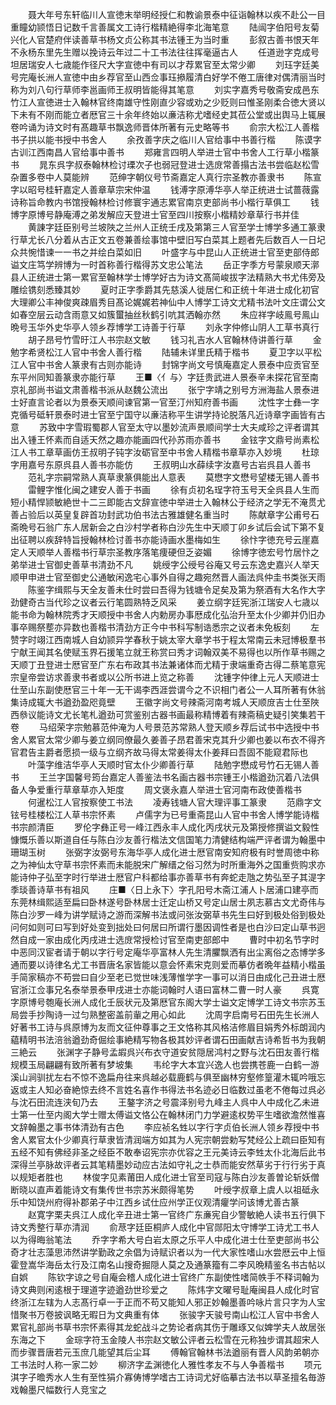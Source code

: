 <!-- { "loadSidebar": true } -->
　　聂大年号东轩临川人宣徳末举明经授仁和教谕景泰中征诣翰林以疾不赴公一目重瞳幼颕悟日记数千言善属文工诗行楷精絶得李北海笔意
　　陆闿字伯阳号友菊兴化人官楚府伴读善草书杨文贞公称其书法锺王为当时重
　　彭叙古善书恨天年不永杨东里先生赠以挽诗云年过二十工书法往往挥毫逼古人
　　任道逊字克成号坦居瑞安人七歳能作径尺大字宣徳中有司以才荐累官至太常少卿
　　刘珏字廷美号完庵长洲人宣徳中由乡荐官至山西佥事珏撡履清白好学不倦工唐律对偶清丽当时称为刘八句行草师李邕画师王叔明皆能得其笔意
　　刘实字嘉秀号敬斋安成邑东竹江人宣徳进士入翰林官终南雄守性刚直少容或劝之少贬则曰惟圣刚柔合徳大贤以下未有不刚而能立者厯官三十余年终始以亷洁称尤嗜经史其莅公堂或出舆马上辄展卷吟诵为诗文时有髙趣草书飘逸师晋体所著有元史略等书
　　俞宗大松江人善楷书子拱以能书授中书舍人
　　余孜善字庆之临川人官给事中书善行楷
　　陈谟字古训江西南昌人官给事中善书
　　郑雍言四明人举进士官中书舍人工行草小楷篆书
　　晁东呉字叔泰翰林检讨瑮次子也弱冠登进士选庻常善搨古法书尝临赵松雪杂置多卷中人莫能辨
　　范绅字朝仪号节斋嘉定人真行宗圣教亦善隶书
　　陈宣字以昭号桂轩嘉定人善章草宗宋仲温
　　钱溥字原溥华亭人举正统进士试蔷薇露诗称旨命教内书馆授翰林检讨修寰宇通志累官南京吏部尚书小楷行草俱工
　　钱博字原博号静庵溥之弟发解应天登进士官至四川按察小楷精妙章草行书并佳
　　黄諌字廷臣别号兰坡陜之兰州人正统壬戌及第第三人官至学士博学多通工篆隶行草尤长八分着从古正文五卷兼善绘事馆中壁旧写白菜其上题者先后数百人一日圮众共惋惜谏一一书之并绘白菜如旧
　　叶盛字与中昆山人正统进士官至吏部侍郎谥文庄笃学辨博为一时首称善行楷得苏文忠公笔法
　　岳正字季方号蒙泉顺天漷县人正统进士第一累官至翰林学士博学好古为诗文髙简峻拔字法精熟大书尤伟旁及雕绘镌刻悉臻其妙
　　夏时正字季爵其先慈溪人徙居仁和正统十年进士成化初官大理卿公丰神俊爽疎眉秀目髙论娓娓若神仙中人博学工诗文尤精书法叶文庄谓公文如春空层云动含雨意又如簇蠒抽丝秋鹤引吭其洒翰亦然
　　朱应祥字岐鳯号鳯山晩号玉华外史华亭人领乡荐博学工诗善于行草
　　刘永字仲修山阴人工草书真行
　　胡子昂号竹雪旴江人书宗赵文敏
　　钱习礼吉水人官翰林侍讲善行草
　　金勉字希贤松江人官中书舍人善行楷
　　陆辅未详里氏精于楷书
　　夏卫字以平松江人官中书舍人篆隶有古则亦能诗
　　封锦字尚文号慎庵嘉定人景泰中应贡官至东平州同知善篆隶亦能行草
　　王■〈亻与〉字廷贵武进人景泰辛未探花官至南京礼部尚书谥文肃善楷书派从赵魏公流出
　　张宁字靖之别号方洲海盐人景泰进士好直言论者以为景泰天顺间谏官第一官至汀州知府善书画
　　沈性字士彝一字克循号砥轩景泰时进士官至宁国守以亷洁称平生讲学持论脱落凡近诗章字画皆有古意
　　苏致中字雪瑕蜀郡人官至太守以墨妙流声景顺间学士大夫咸珍之评者谓其出入锺王怀素而自适天然之趣亦能画四代孙苏雨亦善书
　　金铉字文鼎号尚素松江人书工章草画仿王叔明子钝字汝砺官至中书舍人精楷书章草亦入妙境
　　杜琼字用嘉号东原呉县人善书亦能仿
　　王叔明山水薛续字汝嘉号古岩呉县人善书
　　范礼字宗嗣常熟人真草隶篆俱能出人意表
　　莫懋字文懋号望楼无锡人善书
　　雷鲤字惟化闽之建安人善于书画
　　徐有贞初名珵字符玉号天全呉县人生而短小精悍颕敏絶世十二三即能古文辞宣徳中举进士入翰林公于经济之学无不淹贯尤善占验后以英皇复辟首功封武功伯书法古雅雄健名重当时
　　陈献章字公甫号石斋晩号石翁广东人居新会之白沙村学者称白沙先生中天顺丁卯乡试后会试下第不复出征聘以疾辞特旨授翰林检讨善书亦能诗画水墨梅如生
　　徐忭字徳充号云崖嘉定人天顺举人善楷书行草宗圣教序落笔痩硬但乏姿媚
　　徐博字徳宏号竹居忭之弟举进士官御史善草书清劲不凡
　　姚绶字公绶号谷庵又号云东逸史嘉兴人举天顺甲申进士官至御史公通敏闲逸宅心事外自得之趣宛然晋人画法呉仲圭书类张天雨
　　陈鉴字缉熙与天全友善未仕时尝曰吾得为钱塘令足矣及第为祭酒有大名作大字劲健奇古当代珍之议者云行笔圆熟特乏风采
　　姜立纲字廷宪浙江瑞安人七歳以能书命为翰林院秀才天顺授中书舍人内勅房办事厯成化弘治升至太仆少卿并仍旧办事卒赐祭塟亦异数也善楷书清劲方正今中书科写制诰悉宗之议者未免板刻
　　左赞字时翊江西南城人自幼颕异学春秋于姚太宰大章学书于程太常南云未冠博极羣书宁献王闻其名使赋玉界石援笔立就王称赏曰秀才词翰双美不易得也以所作草书赐之天顺丁丑登进士厯官至广东右布政其书法兼诸体而尤精于隶端重奇古得二蔡笔意宪宗皇帝尝访求善隶书者或以公所书进上览之称善
　　沈锺字仲律上元人天顺进士仕至山东副使厯官三十年一无干谒李西涯尝谓今之不识相门者公一人耳所著有休翁集诗成辄大书遒劲盈咫竟壁
　　王徽字尚文号辣斋河南考城人天顺庻吉士仕至陜西叅议能诗文尤长笔札遒劲可赏鉴别古器书画最称精博着有辣斋稿史疑引笑集若干卷
　　马绍荣字宗勉慕范仲淹为人号景范苏常熟人登天顺乡荐后试书中选授中书舍人累官太常少卿与姜立纲同僚最久姜善子昂君善宋克其升少卿也姜以布衣不得齐官君告主爵者愿损一级与立纲齐故马得太常姜得太仆姜拜曰吾固不能窥君际也
　　叶藻字维洁华亭人天顺时官太仆少卿善行草
　　陆勉字懋成号竹石无锡人善书
　　王兰字国馨号筠台嘉定人善鉴法书名画古器书宗锺王小楷遒劲沉着八法俱备人争爱重行草章草亦入矩度
　　周文褒永嘉人举进士官河南布政使善楷书
　　何暹松江人官按察使工书法
　　凌寿钱塘人官大理评事工篆隶
　　范鼎字文铉号桂楼松江人草书宗怀素
　　卢儒字为已号重斋昆山人官中书舍人博学能诗楷书宗颜清臣
　　罗伦字彝正号一峰江西永丰人成化丙戌状元及第授修撰谥文毅性慷慨乐善以斯道自任与陈白沙友善行楷法文信国笔力清健结构端严评者谓为翰墨中珊瑚玉树
　　张弼字汝弼号东海华亭人成化进士厯官南安知府极有时誉周徳中称之为神仙太守草书宗怀素而未能脱宋广解缙之俗习然为时所重海外之国重赀购求亦能诗仲子弘至字时行举进士厯官户科都给事亦善草书有奔蛇走虺之势弘至子其湜字季琰善诗草书有祖风
　　庄■〈日上永下〉字孔阳号木斋江浦人卜居浦口建亭而东莞林缉熙适至扁曰卧林遂号卧林居士迁定山桥又号定山居士夙志慕古文尤奇伟与陈白沙罗一峰为讲学赋诗之游而深解书法或问张汝弼草书先生曰好到极处俗到极处问何如则可曰写到好处变到拙处曰何居曰所谓行墨因调性者是也白沙曰定山草书迥然自成一家由成化丙戌进士选庻常授检讨官至南吏部郎中
　　曹时中初名节字时中恶同汉宦者请于朝以字行号定庵华亭富林人先生清臞飘洒有出尘离俗之态博学多通而要以诗律名尤工书晋唐名家皆能以意会怀素宋克则爱而摹仿者晩年益精小楷虽手简家稿亦不苟尝曰自少至老已觉世味浅薄惟学字一事可以消日由成化己丑进士厯官浙江佥事兄名泰举景泰甲戌进士亦能词翰时人语曰富林二曹一时人豪
　　呉寛字原博号匏庵长洲人成化壬辰状元及第厯官东阁大学士谥文定博学工诗文书宗苏玉局尝手抄陶诗一过匀熟整密盖前軰之用心如此
　　沈周字启南号石田先生长洲人好著书工诗与呉原博为友而文征仲尊事之王文恪称其风格洁修眉目娟秀外标朗润内藴精明书法涪翁遒劲奇倔绘事絶精写物各极其妙评者谓石田画献吉诗希哲书为我朝三絶云
　　张渊字子静号孟嘏呉兴布衣守道安贫隠居鸿村之野与沈石田友善行楷规模玉局翩翩有致所著有梦坡集
　　韦纶字大本宜兴逸人也尝携苍鹿一白鹤一游溪山涧驯扰左右不惊不逸扁舟往来呉越必载鹿鹤与俱至幽林穷壑修篁灌木辄吟哦忘返或主人知必奋絶惊去终不言姓名喜作书得法书名迹必日临数过虽老不倦每过呉必与沈石田流连浃旬乃去
　　王鏊字济之号震泽别号九峰主人呉中人中成化乙未进士第一仕至内阁大学士赠太傅谥文恪公在翰林闭门力学避逺权势平生嗜欲澹然惟喜文辞翰墨之事书体清劲有古色
　　李应祯名甡以字行字贞伯长洲人领乡荐授中书舍人累官太仆少卿真行草隶皆清润端方如其为人宪宗朝尝勅写梵经公上疏曰臣知有五经不知有佛经非圣之经臣不敢奉诏宪宗亦优容之王元美诗云李甡太仆北海后此书深得兰亭脉故评者云其笔精墨妙动应古法如守礼之士恭而能安然草劣于行行劣于真以规矩者胜也
　　林俊字见素莆田人成化进士官至司寇与陈白沙友善曽论斩妖僧断晓以直声着能诗文有集传世书宗苏米颇得笔势
　　叶绶字叔章上虞人以祖砥永乐中知饶州府得补郡弟子中江西乡试仕应州学正仪观清癯学问该博尤善古篆
　　赵寛字栗夫呉江人成化辛丑进士第一官终广东亷宪自少警敏絶人读书五行俱下诗文秀整行草亦清润
　　俞荩字廷臣桐庐人成化中官郧阳太守博学工诗尤工书人以为得晦翁笔法
　　乔字字希大号白岩太原之乐平人中成化进士仕至吏部尚书公奇才壮志藻思沛然讲学勤政之余倡为诗赋识者以为一代大家性嗜山水尝厯云中上恒霍登嵩华海岳太行及江南名山搜奇掘隠人莫之及通篆籀有二李风晩精鉴名书古帖以自娯
　　陈钦字谅之号自庵会稽人成化进士官终广东副使性嗜简帙手不释词翰为诗文典则闲逺根于理道字迹遒劲世珍爱之
　　陈炜字文曜号耻庵闽县人成化时官终浙江左辖为人志髙行卓一于正而不苟又能知人邪正妙翰墨善吟咏片言只字为人宝惜聚书万卷披讽略无暇日为文典重有体
　　张骏字天骏号南山松江人官中书舍人累官礼部尚书草书宗怀素得其龙蛇战斗之势论者病其伤于雕琢又似婢学夫人故居张东海之下
　　金琮字符玉金陵人书宗赵文敏公评者云松雪在元称独步谓其超宋人而步骤晋唐若元玉庶几能望其后尘耳
　　傅翰官翰林书法遒丽有晋人风韵弟朝亦工书法时人称一家二妙
　　柳济字孟渊徳化人雅性孝友不与人争善楷书
　　项元淇字子曕秀水人生有至性狷介寡俦博学嗜古工诗词尤好临摹古法书以草圣擅名毎游戏翰墨尺幅数行人竞宝之
